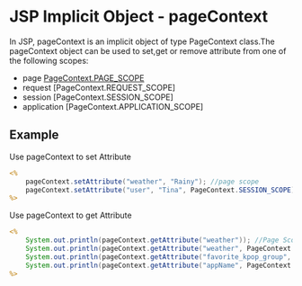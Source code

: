 # JSP Implicit Object - pageContext

In JSP, pageContext is an implicit object of type PageContext class.The pageContext object can be used to set,get or remove attribute from one of the following scopes:
* page [PageContext.PAGE_SCOPE](default)
* request [PageContext.REQUEST_SCOPE]
* session [PageContext.SESSION_SCOPE]
* application [PageContext.APPLICATION_SCOPE]

## Example
Use pageContext to set Attribute
```jsp
<%
    pageContext.setAttribute("weather", "Rainy"); //page scope
    pageContext.setAttribute("user", "Tina", PageContext.SESSION_SCOPE); //Session Scope
%>
```

Use pageContext to get Attribute
```jsp
<%
    System.out.println(pageContext.getAttribute("weather")); //Page Scope
    System.out.println(pageContext.getAttribute("weather", PageContext.REQUEST_SCOPE));
    System.out.println(pageContext.getAttribute("favorite_kpop_group", PageContext.SESSION_SCOPE));
    System.out.println(pageContext.getAttribute("appName", PageContext.APPLICATION_SCOPE));
%>
```
